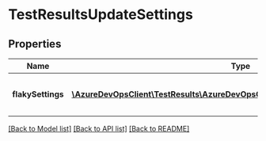 # TestResultsUpdateSettings

## Properties
Name | Type | Description | Notes
------------ | ------------- | ------------- | -------------
**flakySettings** | [**\AzureDevOpsClient\TestResults\AzureDevOpsClient\TestResults\Model\FlakySettings**](FlakySettings.md) | FlakySettings defines Flaky Settings Data. | [optional] 

[[Back to Model list]](../README.md#documentation-for-models) [[Back to API list]](../README.md#documentation-for-api-endpoints) [[Back to README]](../README.md)


